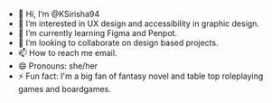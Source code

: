 - 👋 Hi, I’m @KSirisha94
- 👀 I’m interested in UX design and accessibility in graphic design. 
- 🌱 I’m currently learning Figma and Penpot. 
- 💞️ I’m looking to collaborate on design based projects. 
- 📫 How to reach me email. 
- 😄 Pronouns: she/her
- ⚡ Fun fact: I'm a big fan of fantasy novel and table top roleplaying games and boardgames. 

<!---
KSirisha94/KSirisha94 is a ✨ special ✨ repository because its `README.md` (this file) appears on your GitHub profile.
You can click the Preview link to take a look at your changes.
--->

